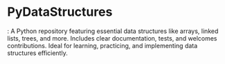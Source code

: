 # PyDataStructures
: A Python repository featuring essential data structures like arrays, linked lists, trees, and more. Includes clear documentation, tests, and welcomes contributions. Ideal for learning, practicing, and implementing data structures efficiently.
